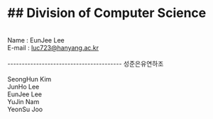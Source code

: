 <h1>## Division of Computer Science</h1>
<br>Name : EunJee Lee
<br>E-mail : <u>luc723@hanyang.ac.kr</u><br><br>
----------------------------------------
성준은유연하조<br><br>
SeongHun Kim<br>
JunHo Lee<br>
EunJee Lee<br>
YuJin Nam<br>
YeonSu Joo
